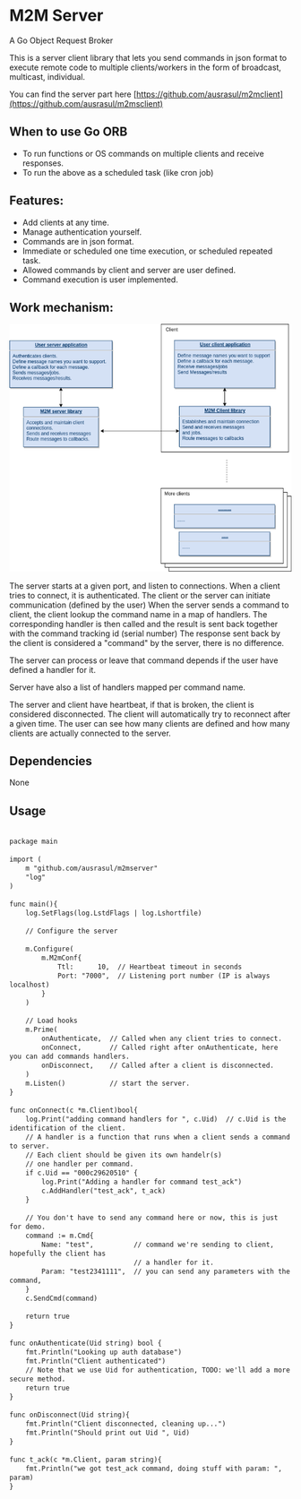 # M2M Server

A Go Object Request Broker

This is a server client library that lets you send commands in json format to execute remote code
 to multiple clients/workers in the form of broadcast, multicast, individual.

You can find the server part here [https://github.com/ausrasul/m2mclient](https://github.com/ausrasul/m2msclient)

## When to use Go ORB
- To run functions or OS commands on multiple clients and receive responses.
- To run the above as a scheduled task (like cron job)

## Features:
- Add clients at any time.
- Manage authentication yourself.
- Commands are in json format.
- Immediate or scheduled one time execution, or scheduled repeated task.
- Allowed commands by client and server are user defined.
- Command execution is user implemented.

## Work mechanism:

![alt text](https://raw.githubusercontent.com/ausrasul/m2mserver/master/diagram.png)

The server starts at a given port, and listen to connections.
When a client tries to connect, it is authenticated.
The client or the server can initiate communication (defined by the user)
When the server sends a command to client, the client lookup the command name in a map of handlers.
The corresponding handler is then called and the result is sent back together with the command tracking id (serial number)
The response sent back by the client is considered a "command" by the server, there is no difference.

The server can process or leave that command depends if the user have defined a handler for it.

Server have also a list of handlers mapped per command name.

The server and client have heartbeat, if that is broken, the client is considered disconnected.
The client will automatically try to reconnect after a given time.
The user can see how many clients are defined and how many clients are actually connected to the server.

## Dependencies
None

## Usage

```

package main

import (
	m "github.com/ausrasul/m2mserver"
	"log"
)

func main(){
	log.SetFlags(log.LstdFlags | log.Lshortfile)

	// Configure the server

	m.Configure(
		m.M2mConf{
			Ttl:      10,  // Heartbeat timeout in seconds
			Port: "7000",  // Listening port number (IP is always localhost)
		}
	)

	// Load hooks
	m.Prime(
		onAuthenticate,  // Called when any client tries to connect.
		onConnect,       // Called right after onAuthenticate, here you can add commands handlers.
		onDisconnect,    // Called after a client is disconnected.
	)
	m.Listen()           // start the server.
}

func onConnect(c *m.Client)bool{
	log.Print("adding command handlers for ", c.Uid)  // c.Uid is the identification of the client.
	// A handler is a function that runs when a client sends a command to server.
	// Each client should be given its own handelr(s)
	// one handler per command.
	if c.Uid == "000c29620510" {
		log.Print("Adding a handler for command test_ack")
		c.AddHandler("test_ack", t_ack)
	}

	// You don't have to send any command here or now, this is just for demo.
	command := m.Cmd{
		Name: "test",          // command we're sending to client, hopefully the client has
		                       // a handler for it.
		Param: "test2341111",  // you can send any parameters with the command,
	}
	c.SendCmd(command)

	return true
}

func onAuthenticate(Uid string) bool {
	fmt.Println("Looking up auth database")
	fmt.Println("Client authenticated")
	// Note that we use Uid for authentication, TODO: we'll add a more secure method.
	return true
}

func onDisconnect(Uid string){
	fmt.Println("Client disconnected, cleaning up...")
	fmt.Println("Should print out Uid ", Uid)
}

func t_ack(c *m.Client, param string){
	fmt.Println("we got test_ack command, doing stuff with param: ", param)
}

```
